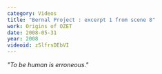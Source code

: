 ```yaml
---
category: Videos
title: "Bernal Project : excerpt 1 from scene 8"
work: Origins of OZET
date: 2008-05-31
year: 2008
videoid: zSlfrsDEbVI
---
```


<em>&quot;To be human is erroneous.&quot;</em>
